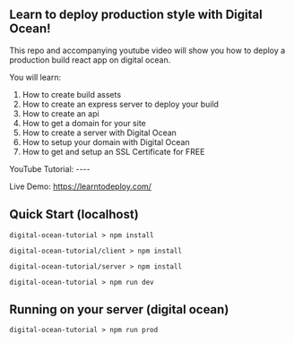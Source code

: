 ## Learn to deploy production style with Digital Ocean!
This repo and accompanying youtube video will show you how to deploy a production build react app on digital ocean.

You will learn:

1. How to create build assets
2. How to create an express server to deploy your build
3. How to create an api
4. How to get a domain for your site
5. How to create a server with Digital Ocean
6. How to setup your domain with Digital Ocean
7. How to get and setup an SSL Certificate for FREE

YouTube Tutorial: ----

Live Demo: https://learntodeploy.com/

## Quick Start (localhost)
``digital-ocean-tutorial > npm install``

``digital-ocean-tutorial/client > npm install``

``digital-ocean-tutorial/server > npm install``

``digital-ocean-tutorial > npm run dev``

## Running on your server (digital ocean)
``digital-ocean-tutorial > npm run prod``
